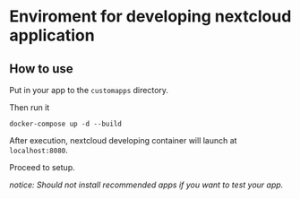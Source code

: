 # Enviroment for developing nextcloud application

## How to use

Put in your app to the `customapps` directory.

Then run it

```Shell
docker-compose up -d --build
```

After execution, nextcloud developing container will launch at `localhost:8080`.

Proceed to setup.

_notice: Should not install recommended apps if you want to test your app._
